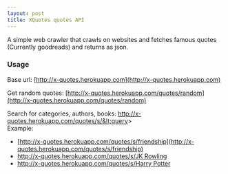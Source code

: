 ```yaml
---
layout: post
title: XQuotes quotes API
---
```


A simple web crawler that crawls on websites and fetches famous quotes (Currently goodreads) and returns as json.    

### Usage    

Base url: [http://x-quotes.herokuapp.com](http://x-quotes.herokuapp.com)    

Get random quotes: [http://x-quotes.herokuapp.com/quotes/random](http://x-quotes.herokuapp.com/quotes/random)    

Search for categories, authors, books: http://x-quotes.herokuapp.com/quotes/s/&lt;query&gt;    
  Example:
  - [http://x-quotes.herokuapp.com/quotes/s/friendship](http://x-quotes.herokuapp.com/quotes/s/friendship)
  - [http://x-quotes.herokuapp.com/quotes/s/JK Rowling](http://x-quotes.herokuapp.com/quotes/s/JK+rowling)
  - [http://x-quotes.herokuapp.com/quotes/s/Harry Potter](http://x-quotes.herokuapp.com/quotes/s/Harry+potter)
           
